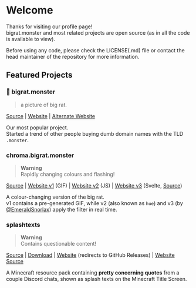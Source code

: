 # Welcome

Thanks for visiting our profile page!  
bigrat.monster and most related projects are open source (as in all the code is available to view).  

Before using any code, please check the LICENSE(.md) file or contact the head maintainer of the repository for more information.

## Featured Projects

### 👑 bigrat.monster

> a picture of big rat.  

[Source](https://github.com/bigratmonster/bigrat.monster/) | [Website](https://bigrat.monster/) | [Alternate Website](https://bigrat.download/)

Our most popular project.  
Started a trend of other people buying dumb domain names with the TLD `.monster`.


### chroma.bigrat.monster

> **Warning**  
> Rapidly changing colours and flashing!

[Source](https://github.com/bigratmonster/chroma/) | [Website v1](https://chroma.bigrat.monster/) (GIF) | [Website v2](https://chroma.bigrat.monster/hue/) (JS) | [Website v3](https://rat.snorlax.sh/) (Svelte, [Source](https://github.com/EmeraldSnorlax/svelterat.monster/))

A colour-changing version of the big rat.  
v1 contains a pre-generated GIF, while v2 (also known as `hue`) and v3 (by [@EmeraldSnorlax](https://github.com/EmeraldSnorlax/)) apply the filter in real time.


### splashtexts

> **Warning**  
> Contains questionable content!

[Source](https://github.com/bigratmonster/splashtexts/) | [Download](https://github.com/bigratmonster/splashtexts/releases/latest/) | [Website](https://splash.bigrat.monster/) (redirects to GitHub Releases) | [Website Source](https://github.com/bigratmonster/splashtexts/tree/website/)

A Minecraft resource pack containing **pretty concerning quotes** from a couple Discord chats, shown as splash texts on the Minecraft Title Screen.
